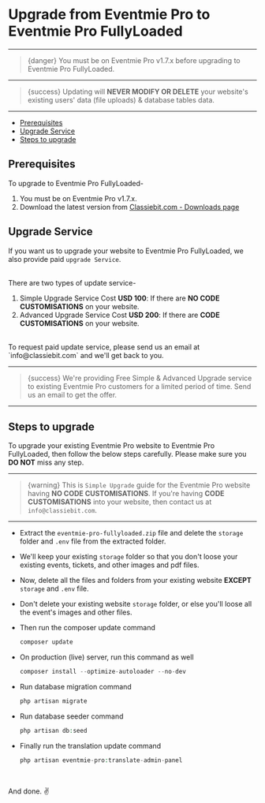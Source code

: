 # Upgrade from Eventmie Pro to Eventmie Pro FullyLoaded

---

>{danger} You must be on Eventmie Pro v1.7.x before upgrading to Eventmie Pro FullyLoaded.

---

>{success} Updating will **NEVER MODIFY OR DELETE** your website's existing users' data (file uploads) & database tables data. 

---


- [Prerequisites](#prerequisites)
- [Upgrade Service](#upgrade-service)
- [Steps to upgrade](#Steps-to-upgrade)


<a name="prerequisites"></a> 
## Prerequisites

To upgrade to Eventmie Pro FullyLoaded-

1. You must be on Eventmie Pro v1.7.x.
3. Download the latest version from [Classiebit.com - Downloads page](https://classiebit.com/downloads)



<a name="upgrade-service"></a> 
## Upgrade Service

If you want us to upgrade your website to Eventmie Pro FullyLoaded, we also provide paid `upgrade Service`. 

<br>
There are two types of update service-

1. Simple Upgrade Service Cost **USD 100**: If there are **NO CODE CUSTOMISATIONS** on your website.
2. Advanced Upgrade Service Cost **USD 200**: If there are **CODE CUSTOMISATIONS** on your website.

<br>
To request paid update service, please send us an email at `info@classiebit.com` and we'll get back to you.

---

>{success} We're providing Free Simple & Advanced Upgrade service to existing Eventmie Pro customers for a limited period of time. Send us an email to get the offer.

---


<a name="Steps-to-upgrade"></a> 
## Steps to upgrade

To upgrade your existing Eventmie Pro website to Eventmie Pro FullyLoaded, then follow the below steps carefully. Please make sure you **DO NOT** miss any step.

---

>{warning} This is `Simple Upgrade` guide for the Eventmie Pro website having **NO CODE CUSTOMISATIONS**. If you're having **CODE CUSTOMISATIONS** into your website, then contact us at `info@classiebit.com`.

---

* Extract the `eventmie-pro-fullyloaded.zip` file and delete the `storage` folder and `.env` file from the extracted folder.
* We'll keep your existing `storage` folder so that you don't loose your existing events, tickets, and other images and pdf files.
* Now, delete all the files and folders from your existing website **EXCEPT** `storage` and `.env` file.
* Don't delete your existing website `storage` folder, or else you'll loose all the event's images and other files.
* Then run the composer update command

    ```php
    composer update
    ```

* On production (live) server, run this command as well

    ```php
    composer install --optimize-autoloader --no-dev
    ```

* Run database migration command

    ```php
    php artisan migrate
    ```

* Run database seeder command

    ```php
    php artisan db:seed
    ```

* Finally run the translation update command

    ```php
    php artisan eventmie-pro:translate-admin-panel
    ```

<br>

And done. ✌️